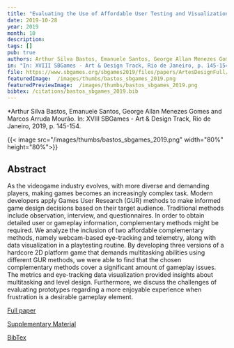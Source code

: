```yaml
---
title: "Evaluating the Use of Affordable User Testing and Visualization Techniques in Level Design of a Hardcore 2D Platform Game" 
date: 2019-10-28
year: 2019
month: 10
description:
tags: []
pub: true
authors: Arthur Silva Bastos, Emanuele Santos, George Allan Menezes Gomes and Marcos Arruda Mourão
in: "In: XVIII SBGames - Art & Design Track, Rio de Janeiro, p. 145-154"
file: https://www.sbgames.org/sbgames2019/files/papers/ArtesDesignFull/197031.pdf
featuredImage:  /images/thumbs/bastos_sbgames_2019.png
featuredPreviewImage:  /images/thumbs/bastos_sbgames_2019.png
bibtex: /citations/bastos_sbgames_2019.bib
---
```


*Arthur Silva Bastos, Emanuele Santos, George Allan Menezes Gomes and Marcos Arruda Mourão. In: XVIII SBGames - Art & Design Track, Rio de Janeiro, 2019, p. 145-154.

{{< image src="/images/thumbs/bastos_sbgames_2019.png" width="80%" height="80%">}}

## Abstract

As the videogame industry evolves, with more diverse and demanding players, making games becomes an increasingly complex task. Modern developers apply Games User Research (GUR) methods to make informed game design decisions based on their target audience. Traditional methods include observation, interview, and questionnaires. In order to obtain detailed user or gameplay information, complementary methods might be required. We analyze the inclusion of two affordable complementary methods, namely webcam-based eye-tracking and telemetry, along with data visualization in a playtesting routine. By developing three versions of a hardcore 2D platform game that demands multitasking abilities using different GUR methods, we were able to find that the chosen complementary methods cover a significant amount of gameplay issues. The metrics and eye-tracking data visualization provided insights about multitasking and level design. Furthermore, we discuss the challenges of evaluating prototypes regarding a more enjoyable experience when frustration is a desirable gameplay element.

[Full paper](https://www.sbgames.org/sbgames2019/files/papers/ArtesDesignFull/197031.pdf)

[Supplementary Material](https://arthursb.github.io/Downside-Up/)

[BibTex](/citations/bastos_sbgames_2019.bib)